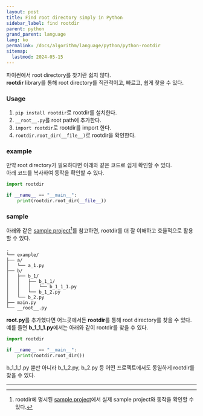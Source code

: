 ```yaml
---
layout: post
title: Find root directory simply in Python
sidebar_label: find rootdir
parent: python
grand_parent: language
lang: ko
permalink: /docs/algorithm/language/python/python-rootdir
sitemap:
  lastmod: 2024-05-15
---
```


파이썬에서 root directory를 찾기란 쉽지 않다.  
**rootdir** library를 통해 root directory를 직관적이고, 빠르고, 쉽게 찾을 수 있다.

### Usage

1. `pip install rootdir`로 rootdir를 설치한다.
2. `__root__.py`를 root path에 추가한다.
3. `import rootdir`로 rootdir를 import 한다.
4. `rootdir.root_dir(__file__)`로 rootdir을 확인한다.

### example

만약 root directory가 필요하다면 아래와 같은 코드로 쉽게 확인할 수 있다.  
아래 코드를 복사하여 동작을 확인할 수 있다. 

```python
import rootdir

if __name__ == "__main__":
    print(rootdir.root_dir(__file__))
```

### sample

아래와 같은 <u>sample project</u>[^1]를 참고하면, rootdir를 더 잘 이해하고 효율적으로 활용할 수 있다.

```
.
└── example/
├── a/
│   └── a_1.py
├── b/
│   ├── b_1/
│   │   ├── b_1_1/
│   │   │   └── b_1_1_1.py
│   │   └── b_1_2.py
│   └── b_2.py
├── main.py
└── __root__.py
```

**__root__.py**를 추가했다면 어느곳에서든 **rootdir**를 통해 root directory를 찾을 수 있다.  
예를 들면 **b_1_1_1.py**에서는 아래와 같이 rootdir를 찾을 수 있다.

```python
import rootdir

if __name__ == "__main__":
    print(rootdir.root_dir())
```

b_1_1_1.py 뿐만 아니라 b_1_2.py, b_2.py 등 어떤 프로젝트에서도 동일하게 rootdir를 찾을 수 있다.

---

[^1]: rootdir에 명시된 [sample project](https://github.com/meansoup/rootdir/tree/main/sample)에서 실제 sample project와 동작을 확인할 수 있다.
